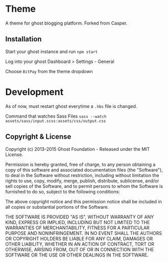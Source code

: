 # Theme

A theme for ghost blogging platform. Forked from Casper.

## Installation

Start your ghost instance and run
`npm start`

Log into your ghost Dashboard > Settings - General

Choose `BitPay` from the theme dropdown

# Development

As of now, must restart ghost everytime a `.hbs` file is changed.

Command that watches Sass Files
`sass --watch assets/sass/input.scss:assets/css/output.css`



## Copyright & License

Copyright (c) 2013-2015 Ghost Foundation - Released under the MIT License.

Permission is hereby granted, free of charge, to any person obtaining a copy of this software and associated documentation files (the "Software"), to deal in the Software without restriction, including without limitation the rights to use, copy, modify, merge, publish, distribute, sublicense, and/or sell copies of the Software, and to permit persons to whom the Software is furnished to do so, subject to the following conditions:

The above copyright notice and this permission notice shall be included in all copies or substantial portions of the Software.

THE SOFTWARE IS PROVIDED "AS IS", WITHOUT WARRANTY OF ANY KIND, EXPRESS OR IMPLIED, INCLUDING BUT NOT LIMITED TO THE WARRANTIES OF MERCHANTABILITY, FITNESS FOR A PARTICULAR PURPOSE AND
NONINFRINGEMENT. IN NO EVENT SHALL THE AUTHORS OR COPYRIGHT HOLDERS BE LIABLE FOR ANY CLAIM, DAMAGES OR OTHER LIABILITY, WHETHER IN AN ACTION OF CONTRACT, TORT OR OTHERWISE, ARISING FROM, OUT OF OR IN CONNECTION WITH THE SOFTWARE OR THE USE OR OTHER DEALINGS IN THE SOFTWARE.
